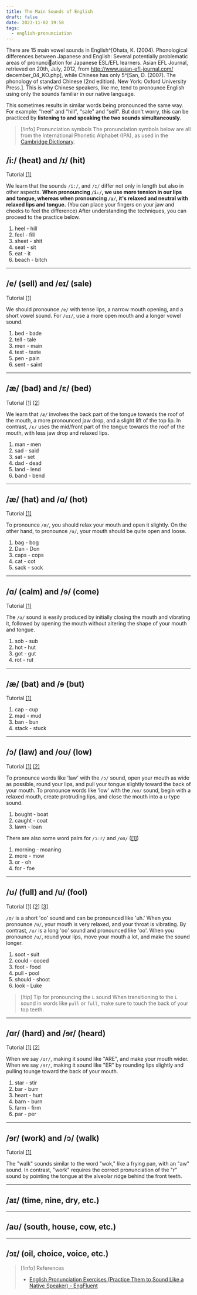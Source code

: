 ```yaml
---
title: The Main Sounds of English
draft: false
date: 2023-11-02 19:58
tags:
  - english-pronunciation
---
```


There are 15 main vowel sounds in English^[Ohata, K. (2004). Phonological differences between Japanese and English: Several potentially problematic areas of pronunciation for Japanese ESL/EFL learners. Asian EFL Journal, retrieved on 20th, July, 2012, from http://www.asian-efl-journal.com/ december_04_KO.php], while Chinese has only 5^[San, D. (2007). The phonology of standard Chinese (2nd edition). New York: Oxford University Press.]. This is why Chinese speakers, like me, tend to pronounce English using only the sounds familiar in our native language.

This sometimes results in similar words being pronounced the same way. For example: "heel" and "hill", "sale" and "sell". But don't worry, this can be practiced by **listening to and speaking the two sounds simultaneously**.

> [!info] Pronunciation symbols
> The pronunciation symbols below are all from the International Phonetic Alphabet (IPA), as used in the [Cambridge Dictionary](https://dictionary.cambridge.org/help/phonetics.html).


## /i:/ (heat) and /ɪ/ (hit) 
Tutorial [\[1\]](https://www.youtube.com/watch?v=3dasuQ9u8i0)

We learn that the sounds `/i:/`, and `/ɪ/` differ not only in length but also in other aspects. **When pronouncing `/i:/`, we use more tension in our lips and tongue, whereas when pronouncing `/ɪ/`, it's relaxed and neutral with relaxed lips and tongue.** (You can place your fingers on your jaw and cheeks to feel the difference) After understanding the techniques, you can proceed to the practice below.
1. heel - hill
2. feel - fill
6. sheet - shit
3. seat - sit
4. eat - it
5. beach - bitch
---
## /e/ (sell) and /eɪ/ (sale) 
Tutorial [\[1\]](https://www.youtube.com/watch?v=SqN3kGMLwio)

We should pronounce `/e/` with tense lips, a narrow mouth opening, and a short vowel sound. For `/eɪ/`, use a more open mouth and a longer vowel sound.
1. bed - bade
2. tell - tale
3. men - main
4. test - taste
5. pen - pain
6. sent - saint
---
## /æ/ (bad) and /ɛ/ (bed) 
Tutorial [\[1\]](https://www.youtube.com/watch?v=UM9gPzKs1Hg)   [\[2\]](https://www.youtube.com/watch?v=CNL5BmWQGiI)

We learn that `/æ/` involves the back part of the tongue towards the roof of the mouth, a more pronounced jaw drop, and a slight lift of the top lip. In contrast, `/ɛ/` uses the mid/front part of the tongue towards the roof of the mouth, with less jaw drop and relaxed lips.
1. man - men
2. sad - said
3. sat - set
4. dad - dead
5. land - lend
6. band - bend
---
## /æ/ (hat) and /ɑ/ (hot) 
Tutorial [\[1\]](https://www.youtube.com/watch?v=SMJrIzjnmDM)

To pronounce `/æ/`, you should relax your mouth and open it slightly. On the other hand, to pronounce `/ɑ/`, your mouth should be quite open and loose.
1. bag - bog
2. Dan - Don
3. caps - cops
4. cat - cot
5. sack - sock
---
## /ɑ/ (calm) and /ɘ/ (come) 
Tutorial [\[1\]](https://www.youtube.com/watch?v=f_7GJ34UYVE)

The `/ə/` sound is easily produced by initially closing the mouth and vibrating it, followed by opening the mouth without altering the shape of your mouth and tongue.
1. sob - sub
2. hot - hut
3. got - gut
4. rot - rut
---
## **/æ/ (bat) and /ɘ (but)** 
Tutorial [\[1\]](https://www.youtube.com/watch?v=RtbewuEu9E4)
1. cap - cup
2. mad - mud
3. ban - bun
4. stack - stuck
---
## /ɔ/ (law) and /oʊ/ (low) 
Tutorial [\[1\]](https://www.youtube.com/watch?v=RRfAnwR1JaI) [\[2\]](https://clearpronunciation.com/law-low)

To pronounce words like 'law' with the `/ɔ/` sound, open your mouth as wide as possible, round your lips, and pull your tongue slightly toward the back of your mouth. To pronounce words like 'low' with the `/oʊ/` sound, begin with a relaxed mouth, create protruding lips, and close the mouth into a u-type sound.
1. bought - boat
2. caught - coat
3. lawn - loan

There are also some word pairs for `/ɔːr/` and `/oʊ/` ([\[1\]](https://www.youtube.com/watch?v=ntv-3fAlbyE))
1. morning - moaning
2. more - mow
3. or - oh
4. for - foe

---
## /ʊ/ (full) and /u/ (fool)
Tutorial [\[1\]](https://www.youtube.com/watch?v=21b69Q-9S6c) [\[2\]](https://www.youtube.com/watch?v=55PmcYbDKZs) [\[3\]](https://www.youtube.com/watch?v=5Qms8b6vKBs)

`/ʊ/` is a short 'oo' sound and can be pronounced like 'uh.' When you pronounce `/ʊ/`, your mouth is very relaxed, and your throat is vibrating. By contrast, `/u/` is a long 'oo' sound and pronounced like 'oo'. When you pronounce `/u/`, round your lips, move your mouth a lot, and make the sound longer.
1. soot - suit
2. could - cooed
3. foot - food
4. pull - pool
5. should - shoot
6. look - Luke

> [!tip] Tip for pronouncing the `L` sound
>  When transitioning to the `L` sound in words like `pull` or `full`, make sure to touch the back of your top teeth.

---
## /ɑr/ (hard) and /ɘr/ (heard)
Tutorial [\[1\]](https://www.youtube.com/watch?v=yH-EhIv4VbQ)  [\[2\]](https://www.youtube.com/watch?v=eMIML04NMMA)

When we say `/ɑr/`, making it sound like "ARE", and make your mouth wider. When we say `/ɘr/`, making it sound like "ER" by rounding lips slightly and pulling tounge toward the back of your mouth.
1. star - stir
2. bar - burr
3. heart - hurt
4. barn - burn
5. farm - firm
6. par - per

---
## /ɘr/ (work) and /ɔ/ (walk)
Tutorial [\[1\]](https://www.youtube.com/watch?v=E1W47j-zGw4)

The "walk" sounds similar to the word "wok," like a frying pan, with an "aw" sound. In contrast, "work" requires the correct pronunciation of the "r" sound by pointing the tongue at the alveolar ridge behind the front teeth.

---
## /aɪ/ (time, nine, dry, etc.)


---

## /aʊ/ (south, house, cow, etc.)


---

## /ɔɪ/ (oil, choice, voice, etc.)




> [!info] References
> - [English Pronunciation Exercises (Practice Them to Sound Like a Native Speaker) - EngFluent](https://engfluent.com/english-pronunciation-exercises)

